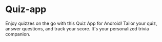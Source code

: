 # Quiz-app
Enjoy quizzes on the go with this Quiz App for Android! Tailor your quiz, answer questions, and track your score. It's your personalized trivia companion.

